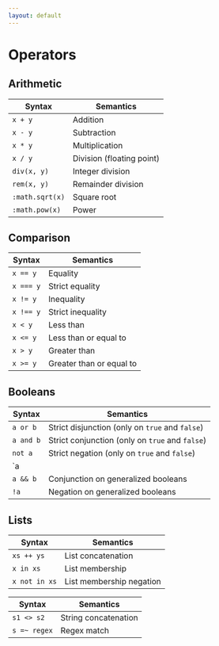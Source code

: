 ```yaml
---
layout: default
---
```

# Operators

## Arithmetic

| Syntax | Semantics |
|-|-|
| `x + y` | Addition |
| `x - y` | Subtraction |
| `x * y` | Multiplication |
| `x / y` | Division (floating point) |
| `div(x, y)` | Integer division |
| `rem(x, y)` | Remainder division |
| `:math.sqrt(x)` | Square root |
| `:math.pow(x)` | Power |

## Comparison

| Syntax | Semantics |
|-|-|
| `x == y` | Equality |
| `x === y` | Strict equality |
| `x != y` | Inequality |
| `x !== y` | Strict inequality |
| `x < y` | Less than |
| `x <= y` | Less than or equal to |
| `x > y` | Greater than |
| `x >= y` | Greater than or equal to |

## Booleans

| Syntax | Semantics |
|-|-|
| `a or b` | Strict disjunction (only on `true` and `false`) |
| `a and b` | Strict conjunction (only on `true` and `false`) |
| `not a` | Strict negation (only on `true` and `false`) |
| `a || b` | Disjunction on generalized booleans |
| `a && b` | Conjunction on generalized booleans |
| `!a` | Negation on generalized booleans |

## Lists

| Syntax | Semantics |
|-|-|
| `xs ++ ys` | List concatenation |
| `x in xs` | List membership |
| `x not in xs` | List membership negation |

| Syntax | Semantics |
|-|-|
| `s1 <> s2` | String concatenation |
| `s =~ regex` | Regex match |

